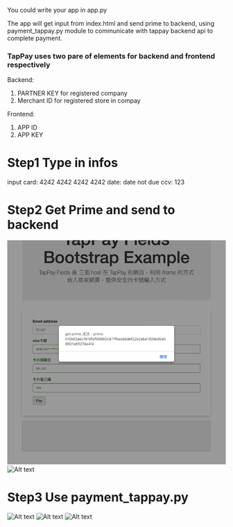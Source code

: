 You could write your app in app.py

The app will get input from index.html and send prime to backend, using payment_tappay.py module to communicate with tappay backend api to complete payment.

### TapPay uses two pare of elements for backend and frontend respectively
Backend:
1. PARTNER KEY for registered company
2. Merchant ID for registered store in compay

Frontend:
1. APP ID
2. APP KEY

# Step1 Type in infos
input
card: 4242 4242 4242 4242
date: date not due
ccv: 123

# Step2 Get Prime and send to backend
![Alt text](<readme_folder/截圖 2024-01-10 下午11.21.01.png>)
![Alt text](<readme_folder截圖 2024-01-10 下午11.21.40.png>)

# Step3 Use payment_tappay.py
![Alt text](<readme_folder截圖 2024-01-10 下午11.21.56.png>)
![Alt text](<readme_folder截圖 2024-01-10 下午11.22.39.png>)
![Alt text](<readme_folder截圖 2024-01-10 下午11.23.46.png>)